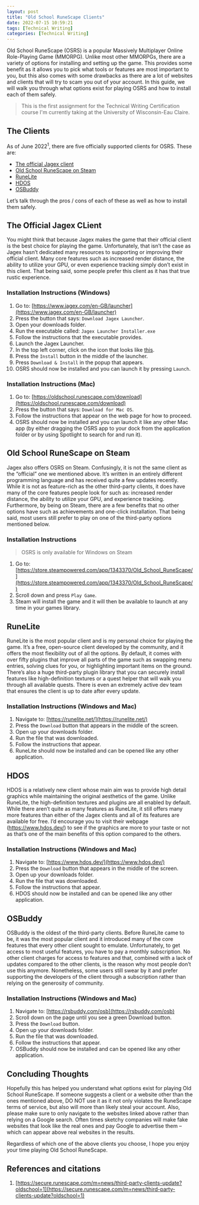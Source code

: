```yaml
---
layout: post
title: "Old School RuneScape Clients"
date: 2022-07-15 10:59:21
tags: [Technical Writing]
categories: [Technical Writing]
---
```


Old School RuneScape (OSRS) is a popular Massively Multiplayer Online Role-Playing Game (MMORPG).
Unlike most other MMORPGs, there are a variety of options for installing and setting up the game.
This provides some benefit as it allows you to pick what tools or features are most important to
you, but this also comes with some drawbacks as there are a lot of websites and clients that will
try to scam you out of your account. In this guide, we will walk you through what options exist
for playing OSRS and how to install each of them safely.

> This is the first assignment for the Technical Writing Certification course I'm currently
> taking at the University of Wisconsin-Eau Claire.

## The Clients

As of June 2022<sup>1</sup>, there are five officially supported clients for OSRS. These are:

- [The official Jagex client](https://www.jagex.com/en-GB/launcher)
- [Old School RuneScape on Steam](https://store.steampowered.com/app/1343370/Old_School_RuneScape/)
- [RuneLite](https://runelite.net/)
- [HDOS](https://www.hdos.dev/)
- [OSBuddy](https://rsbuddy.com/)

Let’s talk through the pros / cons of each of these as well as how to install them safely.

## The Official Jagex CLient

You might think that because Jagex makes the game that their official client is the best choice for
playing the game. Unfortunately, that isn’t the case as Jagex hasn’t dedicated many resources to
supporting or improving their official client. Many core features such as increased render distance,
the ability to utilize your GPU, or even experience tracking simply don’t exist in this client.
That being said, some people prefer this client as it has that true rustic experience.

### Installation Instructions (Windows)

1. Go to: [https://www.jagex.com/en-GB/launcher](https://www.jagex.com/en-GB/launcher)
2. Press the button that says: `Download Jagex Launcher`.
3. Open your downloads folder.
4. Run the executable called: `Jagex Launcher Installer.exe`
5. Follow the instructions that the executable provides.
6. Launch the Jagex Launcher.
7. In the top left corner, click on the icon that looks like [this](https://www.runescape.com/img/rsp777/social-share.jpg).
8. Press the `Install` button in the middle of the launcher.
9. Press `Download & Install` in the popup that appears.
10. OSRS should now be installed and you can launch it by pressing `Launch`.

### Installation Instructions (Mac)

1. Go to: [https://oldschool.runescape.com/download](https://oldschool.runescape.com/download)
2. Press the button that says: `Download for Mac OS`.
3. Follow the instructions that appear on the web page for how to proceed.
4. OSRS should now be installed and you can launch it like any other Mac app (by either dragging the
   OSRS app to your dock from the application folder or by using Spotlight to search for and run it).

## Old School RuneScape on Steam

Jagex also offers OSRS on Steam. Confusingly, it is not the same client as the “official” one we
mentioned above. It’s written in an entirely different programming language and has received quite a
few updates recently. While it is not as feature-rich as the other third-party clients, it does
have many of the core features people look for such as: increased render distance, the ability to
utilize your GPU, and experience tracking. Furthermore, by being on Steam, there are a few benefits
that no other options have such as achievements and one-click installation. That being said, most
users still prefer to play on one of the third-party options mentioned below.

### Installation Instructions

> OSRS is only available for Windows on Steam

1. Go to: [https://store.steampowered.com/app/1343370/Old_School_RuneScape/](https://store.steampowered.com/app/1343370/Old_School_RuneScape/)
2. Scroll down and press `Play Game`.
3. Steam will install the game and it will then be available to launch at any time in your games library.

## RuneLite

RuneLite is the most popular client and is my personal choice for playing the game. It’s a free,
open-source client developed by the community, and it offers the most flexibility out of all the
options. By default, it comes with over fifty plugins that improve all parts of the game such as
swapping menu entries, solving clues for you, or highlighting important items on the ground. There’s
also a huge third-party plugin library that you can securely install features like high-definition
textures or a quest helper that will walk you through all available quests. There is even an
extremely active dev team that ensures the client is up to date after every update.

### Installation Instructions (Windows and Mac)

1. Navigate to: [https://runelite.net/](https://runelite.net/)
2. Press the `Download` button that appears in the middle of the screen.
3. Open up your downloads folder.
4. Run the file that was downloaded.
5. Follow the instructions that appear.
6. RuneLite should now be installed and can be opened like any other application.

## HDOS

HDOS is a relatively new client whose main aim was to provide high detail graphics while maintaining
the original aesthetics of the game. Unlike RuneLite, the high-definition textures and plugins are
all enabled by default. While there aren’t quite as many features as RuneLite, it still offers many
more features than either of the Jagex clients and all of its features are available for free.
I’d encourage you to visit their webpage (https://www.hdos.dev/) to see if the graphics are more
to your taste or not as that’s one of the main benefits of this option compared to the others.

### Installation Instructions (Windows and Mac)

1. Navigate to: [https://www.hdos.dev/](https://www.hdos.dev/)
2. Press the `Download` button that appears in the middle of the screen.
3. Open up your downloads folder.
4. Run the file that was downloaded.
5. Follow the instructions that appear.
6. HDOS should now be installed and can be opened like any other application.

## OSBuddy

OSBuddy is the oldest of the third-party clients. Before RuneLite came to be, it was the most
popular client and it introduced many of the core features that every other client sought to
emulate. Unfortunately, to get access to most useful features, you have to pay a monthly
subscription. No other client charges for access to features and that, combined with a lack of
updates compared to the other clients, is the reason why most people don’t use this anymore.
Nonetheless, some users still swear by it and prefer supporting the developers of the client
through a subscription rather than relying on the generosity of community.

### Installation Instructions (Windows and Mac)

1. Navigate to: [https://rsbuddy.com/osb](https://rsbuddy.com/osb)
2. Scroll down on the page until you see a green Download button.
3. Press the `Download` button.
4. Open up your downloads folder.
5. Run the file that was downloaded.
6. Follow the instructions that appear.
7. OSBuddy should now be installed and can be opened like any other application.

## Concluding Thoughts

Hopefully this has helped you understand what options exist for playing Old School RuneScape.
If someone suggests a client or a website other than the ones mentioned above, DO NOT use it as it
not only violates the RuneScape terms of service, but also will more than likely steal your account.
Also, please make sure to only navigate to the websites linked above rather than relying on a
Google search. Often times sketchy companies will make fake websites that look like the real ones
and pay Google to advertise them – which can appear above real websites in the results.

Regardless of which one of the above clients you choose, I hope you enjoy your time playing Old
School RuneScape.

## References and citations

1. [https://secure.runescape.com/m=news/third-party-clients-update?oldschool=1](https://secure.runescape.com/m=news/third-party-clients-update?oldschool=1)
